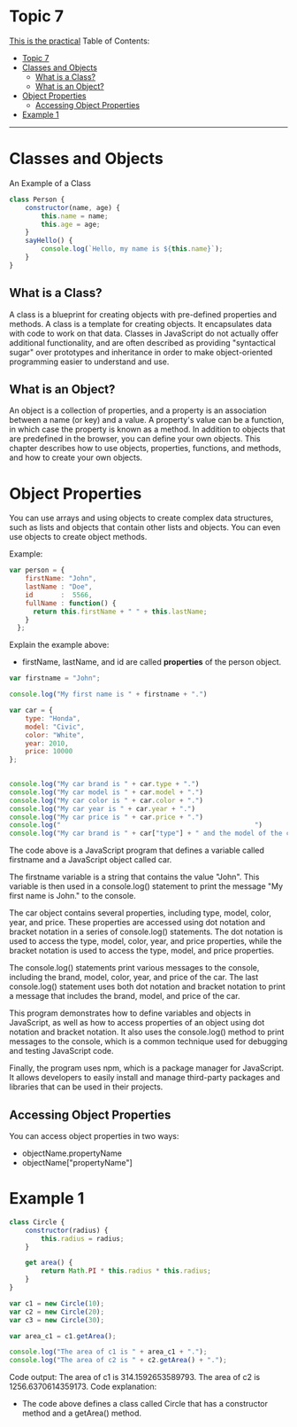 # Topic 7
[This is the practical](<../Practical/Practical 7>)
Table of Contents:
- [Topic 7](#topic-7)
- [Classes and Objects](#classes-and-objects)
  - [What is a Class?](#what-is-a-class)
  - [What is an Object?](#what-is-an-object)
- [Object Properties](#object-properties)
  - [Accessing Object Properties](#accessing-object-properties)
- [Example 1](#example-1)



-------------------------

# Classes and Objects
An Example of a Class
```JavaScript
class Person {
    constructor(name, age) {
        this.name = name;
        this.age = age;
    }
    sayHello() {
        console.log(`Hello, my name is ${this.name}`);
    }
}
```
## What is a Class?
A class is a blueprint for creating objects with pre-defined properties and methods. A class is a template for creating objects. It encapsulates data with code to work on that data. Classes in JavaScript do not actually offer additional functionality, and are often described as providing "syntactical sugar" over prototypes and inheritance in order to make object-oriented programming easier to understand and use.

## What is an Object?

An object is a collection of properties, and a property is an association between a name (or key) and a value. A property's value can be a function, in which case the property is known as a method. In addition to objects that are predefined in the browser, you can define your own objects. This chapter describes how to use objects, properties, functions, and methods, and how to create your own objects.


# Object Properties

You can use arrays and using objects to create complex data structures, such as lists and objects that contain other lists and objects. You can even use objects to create object methods.

Example:
```JavaScript
var person = {
    firstName: "John",
    lastName : "Doe",
    id       :  5566,
    fullName : function() {
      return this.firstName + " " + this.lastName;
    }
  };
```

Explain the example above:

- firstName, lastName, and id are called **properties** of the person object.

```JavaScript
var firstname = "John";

console.log("My first name is " + firstname + ".")

var car = {
    type: "Honda",
    model: "Civic",
    color: "White",
    year: 2010,
    price: 10000
};
    

console.log("My car brand is " + car.type + ".")
console.log("My car model is " + car.model + ".")
console.log("My car color is " + car.color + ".")
console.log("My car year is " + car.year + ".")
console.log("My car price is " + car.price + ".")
console.log("                                                 ")
console.log("My car brand is " + car["type"] + " and the model of the car is " + car["model"] +  " the price of the car is " + car["price"] + ".")
```

The code above is a JavaScript program that defines a variable called firstname and a JavaScript object called car.

The firstname variable is a string that contains the value "John". This variable is then used in a console.log() statement to print the message "My first name is John." to the console.

The car object contains several properties, including type, model, color, year, and price. These properties are accessed using dot notation and bracket notation in a series of console.log() statements. The dot notation is used to access the type, model, color, year, and price properties, while the bracket notation is used to access the type, model, and price properties.

The console.log() statements print various messages to the console, including the brand, model, color, year, and price of the car. The last console.log() statement uses both dot notation and bracket notation to print a message that includes the brand, model, and price of the car.

This program demonstrates how to define variables and objects in JavaScript, as well as how to access properties of an object using dot notation and bracket notation. It also uses the console.log() method to print messages to the console, which is a common technique used for debugging and testing JavaScript code.

Finally, the program uses npm, which is a package manager for JavaScript. It allows developers to easily install and manage third-party packages and libraries that can be used in their projects.


## Accessing Object Properties
You can access object properties in two ways:

- objectName.propertyName
- objectName["propertyName"]

# Example 1
```JavaScript
class Circle {
    constructor(radius) {
        this.radius = radius;
    }

    get area() {
        return Math.PI * this.radius * this.radius;
    }
}

var c1 = new Circle(10);
var c2 = new Circle(20);
var c3 = new Circle(30);

var area_c1 = c1.getArea();

console.log("The area of c1 is " + area_c1 + ".");
console.log("The area of c2 is " + c2.getArea() + ".");
```

Code output:
The area of c1 is 314.1592653589793.
The area of c2 is 1256.6370614359173.
Code explanation:
- The code above defines a class called Circle that has a constructor method and a getArea() method.



